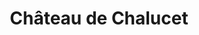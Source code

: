 ---
guid: "d87117becb22"
title: "Château de Chalucet"
latlng: "45.73222, 1.3111"
videoId: "ULe9YbeUG7o" 
---